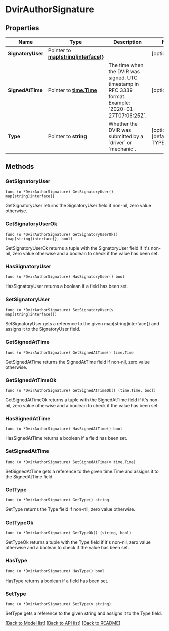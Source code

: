 # DvirAuthorSignature

## Properties

Name | Type | Description | Notes
------------ | ------------- | ------------- | -------------
**SignatoryUser** | Pointer to [**map[string]interface{}**](map[string]interface{}.md) |  | [optional] 
**SignedAtTime** | Pointer to [**time.Time**](time.Time.md) | The time when the DVIR was signed. UTC timestamp in RFC 3339 format. Example: &#x60;2020-01-27T07:06:25Z&#x60;. | [optional] 
**Type** | Pointer to **string** | Whether the DVIR was submitted by a &#x60;driver&#x60; or &#x60;mechanic&#x60;. | [optional] [default to TYPE_DRIVER]

## Methods

### GetSignatoryUser

`func (o *DvirAuthorSignature) GetSignatoryUser() map[string]interface{}`

GetSignatoryUser returns the SignatoryUser field if non-nil, zero value otherwise.

### GetSignatoryUserOk

`func (o *DvirAuthorSignature) GetSignatoryUserOk() (map[string]interface{}, bool)`

GetSignatoryUserOk returns a tuple with the SignatoryUser field if it's non-nil, zero value otherwise
and a boolean to check if the value has been set.

### HasSignatoryUser

`func (o *DvirAuthorSignature) HasSignatoryUser() bool`

HasSignatoryUser returns a boolean if a field has been set.

### SetSignatoryUser

`func (o *DvirAuthorSignature) SetSignatoryUser(v map[string]interface{})`

SetSignatoryUser gets a reference to the given map[string]interface{} and assigns it to the SignatoryUser field.

### GetSignedAtTime

`func (o *DvirAuthorSignature) GetSignedAtTime() time.Time`

GetSignedAtTime returns the SignedAtTime field if non-nil, zero value otherwise.

### GetSignedAtTimeOk

`func (o *DvirAuthorSignature) GetSignedAtTimeOk() (time.Time, bool)`

GetSignedAtTimeOk returns a tuple with the SignedAtTime field if it's non-nil, zero value otherwise
and a boolean to check if the value has been set.

### HasSignedAtTime

`func (o *DvirAuthorSignature) HasSignedAtTime() bool`

HasSignedAtTime returns a boolean if a field has been set.

### SetSignedAtTime

`func (o *DvirAuthorSignature) SetSignedAtTime(v time.Time)`

SetSignedAtTime gets a reference to the given time.Time and assigns it to the SignedAtTime field.

### GetType

`func (o *DvirAuthorSignature) GetType() string`

GetType returns the Type field if non-nil, zero value otherwise.

### GetTypeOk

`func (o *DvirAuthorSignature) GetTypeOk() (string, bool)`

GetTypeOk returns a tuple with the Type field if it's non-nil, zero value otherwise
and a boolean to check if the value has been set.

### HasType

`func (o *DvirAuthorSignature) HasType() bool`

HasType returns a boolean if a field has been set.

### SetType

`func (o *DvirAuthorSignature) SetType(v string)`

SetType gets a reference to the given string and assigns it to the Type field.


[[Back to Model list]](../README.md#documentation-for-models) [[Back to API list]](../README.md#documentation-for-api-endpoints) [[Back to README]](../README.md)


